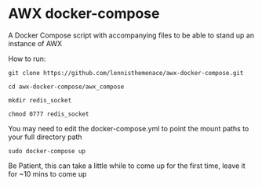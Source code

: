 # AWX docker-compose

A Docker Compose script with accompanying files to be able to stand up an instance of AWX

How to run:

`git clone https://github.com/lennisthemenace/awx-docker-compose.git`

`cd awx-docker-compose/awx_compose`

`mkdir redis_socket`

`chmod 0777 redis_socket`

You may need to edit the docker-compose.yml to point the mount paths to your full directory path

`sudo docker-compose up`


Be Patient, this can take a little while to come up for the first time, leave it for ~10 mins to come up
